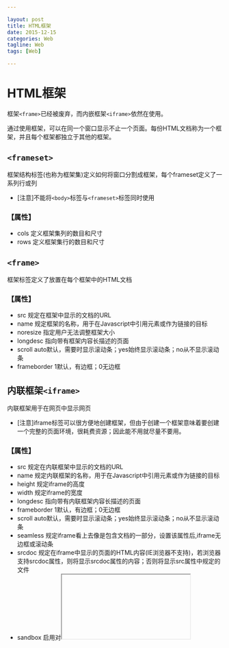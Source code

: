 ```yaml
---

layout: post  
title: HTML框架  
date: 2015-12-15  
categories: Web  
tagline: Web  
tags: [Web]

---
```


# HTML框架

框架`<frame>`已经被废弃，而内嵌框架`<iframe>`依然在使用。

通过使用框架，可以在同一个窗口显示不止一个页面。每份HTML文档称为一个框架，并且每个框架都独立于其他的框架。

## `<frameset>`

框架结构标签(也称为框架集)定义如何将窗口分割成框架，每个frameset定义了一系列行或列

- [注意]不能将`<body>`标签与`<frameset>`标签同时使用

### 【属性】

- cols 定义框架集列的数目和尺寸
- rows 定义框架集行的数目和尺寸

## `<frame>`

框架标签定义了放置在每个框架中的HTML文档

### 【属性】

- src 规定在框架中显示的文档的URL
- name 规定框架的名称，用于在Javascript中引用元素或作为链接的目标
- noresize 指定用户无法调整框架大小
- longdesc 指向带有框架内容长描述的页面
- scroll auto默认，需要时显示滚动条；yes始终显示滚动条；no从不显示滚动条
- frameborder 1默认，有边框；0无边框

## 内联框架`<iframe>`

内联框架用于在网页中显示网页

- [注意]iframe标签可以很方便地创建框架，但由于创建一个框架意味着要创建一个完整的页面环境，很耗费资源；因此能不用就尽量不要用。

### 【属性】

- src 规定在内联框架中显示的文档的URL
- name 规定内联框架的名称，用于在Javascript中引用元素或作为链接的目标
- height 规定iframe的高度
- width 规定iframe的宽度
- longdesc 指向带有内联框架内容长描述的页面
- frameborder 1默认，有边框；0无边框
- scroll auto默认，需要时显示滚动条；yes始终显示滚动条；no从不显示滚动条
- seamless 规定iframe看上去像是包含文档的一部分，设置该属性后,iframe无边框或滚动条
- srcdoc 规定在iframe中显示的页面的HTML内容(IE浏览器不支持)，若浏览器支持srcdoc属性，则将显示srcdoc属性的内容；否则将显示src属性中规定的文件
- sandbox 启用对<iframe>中内容的限制(IE9-不支持)  
  sandbox=""//应用所有的限制
  sandbox="allow-same-origin"//允许iframe内容被视为与包含文档有相同的来源
  sandbox="allow-top-navigation"//允许iframe内容从包含文档导航加载内容
  sandbox="allow-forms"//允许表单提交
  sandbox="allow-scripts"//允许脚本执行
